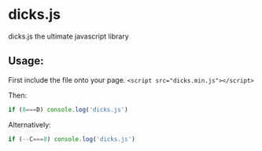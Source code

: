 dicks.js
========

dicks.js the ultimate javascript library

Usage:
--------
First include the file onto your page. `<script src="dicks.min.js"></script>`

Then:
```javascript
if (8===D) console.log('dicks.js')
```

Alternatively:
```javascript
if (--C===8) console.log('dicks.js')
```
